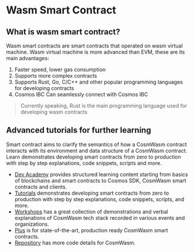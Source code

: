 # Wasm Smart Contract
## What is wasm smart contract?

Wasm smart contracts are smart contracts that operated on wasm virtual machine. Wasm virtual machine is more advanced than EVM, these are its main advantages:

1. Faster speed, lower gas consumption
2. Supports more complex contracts
3. Supports Rust, Go, C/C++ and other popular programming languages for developing contracts
4. Cosmos IBC Can seamlessly connect with Cosmos IBC

> Currently speaking, Rust is the main programming language used for developing wasm contracts

## Advanced tutorials for further learning
Smart contract aims to clarify the semantics of how a CosmWasm contract interacts with its environment and data structure of a CosmWasm contract. Learn demonstrates developing smart contracts from zero to production with step by step explanations, code snippets, scripts and more.
- [Dev Academy](https://github.com/CosmWasm/docs/blob/archive/dev-academy/intro.md) provides structured learning content starting from basics of blockchains and smart contracts to Cosmos SDK, CosmWasm smart contracts and clients.
- [Tutorials](https://github.com/CosmWasm/docs/blob/archive/tutorials/hijack-escrow/intro.md) demonstrates developing smart contracts from zero to production with step by step explanations, code snippets, scripts, and more.
- [Workshops](https://github.com/CosmWasm/docs/blob/archive/tutorials/videos-workshops.md) has a great collection of demonstrations and verbal explanations of CosmWasm tech stack recorded in various events and organizations.
- [Plus](https://github.com/CosmWasm/docs/blob/archive/cw-plus/overview.md) is for state-of-the-art, production ready CosmWasm smart contracts.
- [Repository](https://github.com/CosmWasm/cosmwasm) has more code details for CosmWasm.

